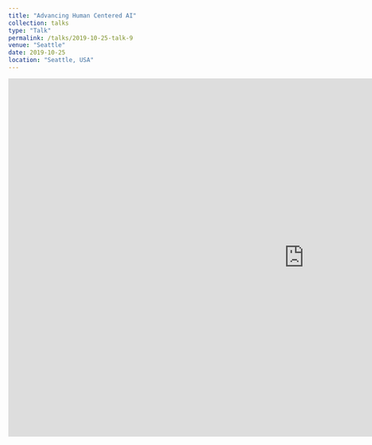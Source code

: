 ```yaml
---
title: "Advancing Human Centered AI"
collection: talks
type: "Talk"
permalink: /talks/2019-10-25-talk-9
venue: "Seattle"
date: 2019-10-25
location: "Seattle, USA"
---
```

<iframe src="https://onedrive.live.com/embed?resid=27058F57F76D3F1%2115434&amp;authkey=!ANPNTfAXNi1JrqU&amp;em=2&amp;wdAr=1.7777777777777777" width="1190px" height="720px" frameborder="0">This is an embedded <a target="_blank" href="https://office.com">Microsoft Office</a> presentation, powered by <a target="_blank" href="https://office.com/webapps">Office</a>.</iframe>



